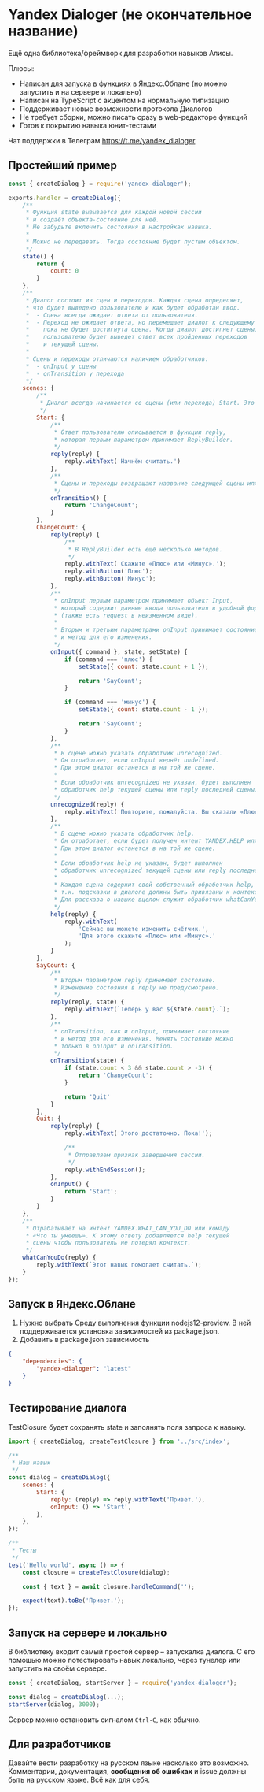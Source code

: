 # Yandex Dialoger (не окончательное название)
Ещё одна библиотека/фреймворк для разработки навыков Алисы.

Плюсы:
* Написан для запуска в функциях в Яндекс.Облане (но можно запустить и на сервере и локально)
* Написан на TypeScript с акцентом на нормальную типизацию
* Поддерживает новые возможности протокола Диалогов
* Не требует сборки, можно писать сразу в web-редакторе функций
* Готов к покрытию навыка юнит-тестами

Чат поддержки в Телеграм https://t.me/yandex_dialoger

## Простейший пример
```javascript
const { createDialog } = require('yandex-dialoger');

exports.handler = createDialog({
    /**
     * Функция state вызывается для каждой новой сессии
     * и создаёт объекта-состояние для неё.
     * Не забудьте включить состояния в настройках навыка.
     *
     * Можно не передавать. Тогда состояние будет пустым объектом.
     */
    state() {
        return {
            count: 0
        }
    },
    /**
     * Диалог состоит из сцен и переходов. Каждая сцена определяет,
     * что будет выведено пользователю и как будет обработан ввод.
     *  - Сцена всегда ожидает ответа от пользователя.
     *  - Переход не ожидает ответа, но перемещает диалог к следующему переходу,
     *    пока не будет достигнута сцена. Когда диалог достигнет сцены,
     *    пользователю будет выведет ответ всех пройденных переходов
     *    и текущей сцены.
     *
     * Сцены и переходы отличаются наличием обработчиков:
     *  - onInput у сцены
     *  - onTransition у перехода
     */
    scenes: {
        /**
         * Диалог всегда начинается со сцены (или перехода) Start. Это соглашение.
         */
        Start: {
            /**
             * Ответ пользователю описывается в функции reply,
             * которая первым параметром принимает ReplyBuilder.
             */
            reply(reply) {
                reply.withText('Начнём считать.')
            },
            /**
             * Сцены и переходы возвращают название следующей сцены или перехода.
             */
            onTransition() {
                return 'ChangeCount';
            }
        },
        ChangeCount: {
            reply(reply) {
                /**
                 * В ReplyBuilder есть ещё несколько методов.
                 */
                reply.withText('Скажите «Плюс» или «Минус».');
                reply.withButton('Плюс');
                reply.withButton('Минус');
            },
            /**
             * onInput первым параметром принимает объект Input,
             * который содержит данные ввода пользователя в удобной форме
             * (также есть request в неизменном виде).
             *
             * Вторым и третьим параметрами onInput принимает состояние
             * и метод для его изменения.
             */
            onInput({ command }, state, setState) {
                if (command === 'плюс') {
                    setState({ count: state.count + 1 });

                    return 'SayCount';
                }

                if (command === 'минус') {
                    setState({ count: state.count - 1 });

                    return 'SayCount';
                }
            },
            /**
             * В сцене можно указать обработчик unrecognized.
             * Он отработает, если onInput вернёт undefined.
             * При этом диалог останется в на той же сцене.
             *
             * Если обработчик unrecognized не указан, будет выполнен
             * обработчик help текущей сцены или reply последней сцены.
             */
            unrecognized(reply) {
                reply.withText('Повторите, пожалуйста. Вы сказали «Плюс» или «Минус»?');
            },
            /**
             * В сцене можно указать обработчик help.
             * Он отработает, если будет получен интент YANDEX.HELP или команда «Помощь».
             * При этом диалог останется в на той же сцене.
             *
             * Если обработчик help не указан, будет выполнен
             * обработчик unrecognized текущей сцены или reply последней сцены.
             *
             * Каждая сцена содержит свой собственный обработчик help,
             * т.к. подсказки в диалоге должны быть привязаны к контексту.
             * Для рассказа о навыке вцелом служит обработчик whatCanYouDo (см. ниже).
             */
            help(reply) {
                reply.withText(
                    'Сейчас вы можете изменить счётчик.',
                    'Для этого скажите «Плюс» или «Минус».'
                );
            }
        },
        SayCount: {
            /**
             * Вторым параметром reply принимает состояние.
             * Изменение состояния в reply не предусмотрено.
             */
            reply(reply, state) {
                reply.withText(`Теперь у вас ${state.count}.`);
            },
            /**
             * onTransition, как и onInput, принимает состояние
             * и метод для его изменения. Менять состояние можно
             * только в onInput и onTransition.
             */
            onTransition(state) {
                if (state.count < 3 && state.count > -3) {
                    return 'ChangeCount';
                }

                return 'Quit'
            }
        },
        Quit: {
            reply(reply) {
                reply.withText('Этого достаточно. Пока!');

                /**
                 * Отправляем признак завершения сессии.
                 */
                reply.withEndSession();
            },
            onInput() {
                return 'Start';
            }
        }
    },
    /**
     * Отрабатывает на интент YANDEX.WHAT_CAN_YOU_DO или комаду
     * «Что ты умеешь». К этому ответу добавляется help текущей
     * сцены чтобы пользователь не потерял контекст.
     */
    whatCanYouDo(reply) {
        reply.withText(`Этот навык помогает считать.`);
    }
});
```

## Запуск в Яндекс.Облане
1. Нужно выбрать Среду выполнения функции nodejs12-preview. В ней поддерживается установка зависимостей из package.json.
2. Добавить в package.json зависимость
```json
{
    "dependencies": {
        "yandex-dialoger": "latest"
    }
}
```

## Тестирование диалога
TestClosure будет сохранять state и заполнять поля запроса к навыку.

```javascript
import { createDialog, createTestClosure } from '../src/index';

/**
 * Наш навык
 */
const dialog = createDialog({
    scenes: {
        Start: {
            reply: (reply) => reply.withText('Привет.'),
            onInput: () => 'Start',
        },
    },
});

/**
 * Тесты
 */
test('Hello world', async () => {
    const closure = createTestClosure(dialog);

    const { text } = await closure.handleCommand('');

    expect(text).toBe('Привет.');
});

```

## Запуск на сервере и локально
В библиотеку входит самый простой сервер – запускалка диалога. С его помошью можно потестировать навык локально, через тунелер или запустить на своём сервере.

```js
const { createDialog, startServer } = require('yandex-dialoger');

const dialog = createDialog(...);
startServer(dialog, 3000);
```

Сервер можно остановить сигналом `Ctrl-C`, как обычно.

## Для разработчиков
Давайте вести разработку на русском языке насколько это возможно. Комментарии, документация, **сообщения об ошибках** и issue должны быть на русском языке. Всё как для себя.
